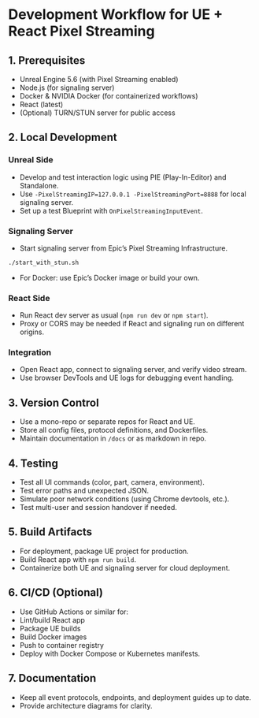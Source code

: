 # Development Workflow for UE + React Pixel Streaming

## 1. Prerequisites

- Unreal Engine 5.6 (with Pixel Streaming enabled)
- Node.js (for signaling server)
- Docker & NVIDIA Docker (for containerized workflows)
- React (latest)
- (Optional) TURN/STUN server for public access

## 2. Local Development

### Unreal Side

- Develop and test interaction logic using PIE (Play-In-Editor) and Standalone.
- Use `-PixelStreamingIP=127.0.0.1 -PixelStreamingPort=8888` for local signaling server.
- Set up a test Blueprint with `OnPixelStreamingInputEvent`.

### Signaling Server

- Start signaling server from Epic’s Pixel Streaming Infrastructure.

```sh
./start_with_stun.sh
```

- For Docker: use Epic’s Docker image or build your own.

### React Side

- Run React dev server as usual (`npm run dev` or `npm start`).
- Proxy or CORS may be needed if React and signaling run on different origins.

### Integration

- Open React app, connect to signaling server, and verify video stream.
- Use browser DevTools and UE logs for debugging event handling.

## 3. Version Control

- Use a mono-repo or separate repos for React and UE.
- Store all config files, protocol definitions, and Dockerfiles.
- Maintain documentation in `/docs` or as markdown in repo.

## 4. Testing

- Test all UI commands (color, part, camera, environment).
- Test error paths and unexpected JSON.
- Simulate poor network conditions (using Chrome devtools, etc.).
- Test multi-user and session handover if needed.

## 5. Build Artifacts

- For deployment, package UE project for production.
- Build React app with `npm run build`.
- Containerize both UE and signaling server for cloud deployment.

## 6. CI/CD (Optional)

- Use GitHub Actions or similar for:
- Lint/build React app
- Package UE builds
- Build Docker images
- Push to container registry
- Deploy with Docker Compose or Kubernetes manifests.

## 7. Documentation

- Keep all event protocols, endpoints, and deployment guides up to date.
- Provide architecture diagrams for clarity.
